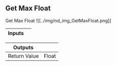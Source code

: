## Get Max Float
Get Max Float
![[../img/nd_img_GetMaxFloat.png]]

|Inputs||
|--|--|

|Outputs||
|--|--|
| Return Value | Float |
